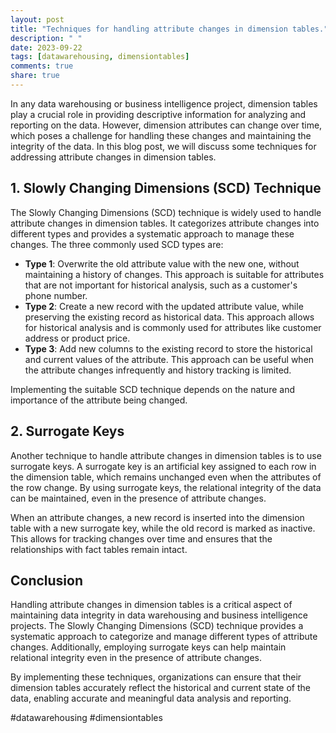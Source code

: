 ```yaml
---
layout: post
title: "Techniques for handling attribute changes in dimension tables."
description: " "
date: 2023-09-22
tags: [datawarehousing, dimensiontables]
comments: true
share: true
---
```


In any data warehousing or business intelligence project, dimension tables play a crucial role in providing descriptive information for analyzing and reporting on the data. However, dimension attributes can change over time, which poses a challenge for handling these changes and maintaining the integrity of the data. In this blog post, we will discuss some techniques for addressing attribute changes in dimension tables.

## 1. Slowly Changing Dimensions (SCD) Technique
The Slowly Changing Dimensions (SCD) technique is widely used to handle attribute changes in dimension tables. It categorizes attribute changes into different types and provides a systematic approach to manage these changes. The three commonly used SCD types are:

- **Type 1**: Overwrite the old attribute value with the new one, without maintaining a history of changes. This approach is suitable for attributes that are not important for historical analysis, such as a customer's phone number.
- **Type 2**: Create a new record with the updated attribute value, while preserving the existing record as historical data. This approach allows for historical analysis and is commonly used for attributes like customer address or product price.
- **Type 3**: Add new columns to the existing record to store the historical and current values of the attribute. This approach can be useful when the attribute changes infrequently and history tracking is limited.

Implementing the suitable SCD technique depends on the nature and importance of the attribute being changed.

## 2. Surrogate Keys
Another technique to handle attribute changes in dimension tables is to use surrogate keys. A surrogate key is an artificial key assigned to each row in the dimension table, which remains unchanged even when the attributes of the row change. By using surrogate keys, the relational integrity of the data can be maintained, even in the presence of attribute changes.

When an attribute changes, a new record is inserted into the dimension table with a new surrogate key, while the old record is marked as inactive. This allows for tracking changes over time and ensures that the relationships with fact tables remain intact.

## Conclusion
Handling attribute changes in dimension tables is a critical aspect of maintaining data integrity in data warehousing and business intelligence projects. The Slowly Changing Dimensions (SCD) technique provides a systematic approach to categorize and manage different types of attribute changes. Additionally, employing surrogate keys can help maintain relational integrity even in the presence of attribute changes.

By implementing these techniques, organizations can ensure that their dimension tables accurately reflect the historical and current state of the data, enabling accurate and meaningful data analysis and reporting.

#datawarehousing #dimensiontables